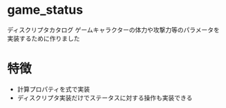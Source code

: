 # game_status
ディスクリプタカタログ
ゲームキャラクターの体力や攻撃力等のパラメータを実装するために作りました

# 特徴
- 計算プロパティを式で実装
- ディスクリプタ実装だけでステータスに対する操作も実装できる

